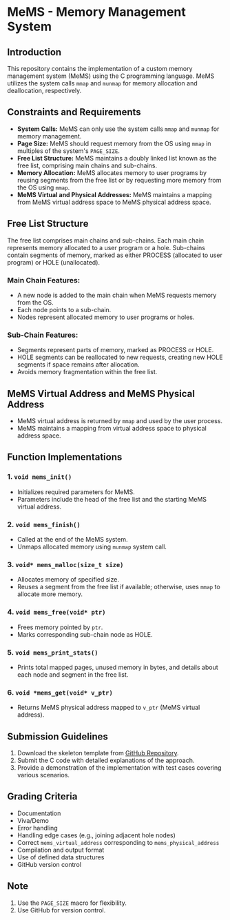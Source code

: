 # MeMS - Memory Management System

## Introduction

This repository contains the implementation of a custom memory management system (MeMS) using the C programming language. MeMS utilizes the system calls `mmap` and `munmap` for memory allocation and deallocation, respectively.

## Constraints and Requirements

- **System Calls:** MeMS can only use the system calls `mmap` and `munmap` for memory management.
- **Page Size:** MeMS should request memory from the OS using `mmap` in multiples of the system's `PAGE_SIZE`.
- **Free List Structure:** MeMS maintains a doubly linked list known as the free list, comprising main chains and sub-chains.
- **Memory Allocation:** MeMS allocates memory to user programs by reusing segments from the free list or by requesting more memory from the OS using `mmap`.
- **MeMS Virtual and Physical Addresses:** MeMS maintains a mapping from MeMS virtual address space to MeMS physical address space.

## Free List Structure

The free list comprises main chains and sub-chains. Each main chain represents memory allocated to a user program or a hole. Sub-chains contain segments of memory, marked as either PROCESS (allocated to user program) or HOLE (unallocated).

### Main Chain Features:

- A new node is added to the main chain when MeMS requests memory from the OS.
- Each node points to a sub-chain.
- Nodes represent allocated memory to user programs or holes.

### Sub-Chain Features:

- Segments represent parts of memory, marked as PROCESS or HOLE.
- HOLE segments can be reallocated to new requests, creating new HOLE segments if space remains after allocation.
- Avoids memory fragmentation within the free list.

## MeMS Virtual Address and MeMS Physical Address

- MeMS virtual address is returned by `mmap` and used by the user process.
- MeMS maintains a mapping from virtual address space to physical address space.

## Function Implementations

### 1. `void mems_init()`

- Initializes required parameters for MeMS.
- Parameters include the head of the free list and the starting MeMS virtual address.

### 2. `void mems_finish()`

- Called at the end of the MeMS system.
- Unmaps allocated memory using `munmap` system call.

### 3. `void* mems_malloc(size_t size)`

- Allocates memory of specified size.
- Reuses a segment from the free list if available; otherwise, uses `mmap` to allocate more memory.

### 4. `void mems_free(void* ptr)`

- Frees memory pointed by `ptr`.
- Marks corresponding sub-chain node as HOLE.

### 5. `void mems_print_stats()`

- Prints total mapped pages, unused memory in bytes, and details about each node and segment in the free list.

### 6. `void *mems_get(void* v_ptr)`

- Returns MeMS physical address mapped to `v_ptr` (MeMS virtual address).

## Submission Guidelines

1. Download the skeleton template from [GitHub Repository](https://github.com/Rahul-Agrawal-09/MeMS-Skeleton-code).
2. Submit the C code with detailed explanations of the approach.
3. Provide a demonstration of the implementation with test cases covering various scenarios.

## Grading Criteria

- Documentation
- Viva/Demo
- Error handling
- Handling edge cases (e.g., joining adjacent hole nodes)
- Correct `mems_virtual_address` corresponding to `mems_physical_address`
- Compilation and output format
- Use of defined data structures
- GitHub version control

## Note

1. Use the `PAGE_SIZE` macro for flexibility.
2. Use GitHub for version control.
